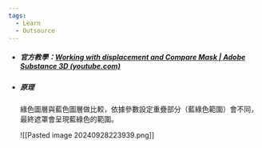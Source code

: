 ```yaml
---
tags:
  - Learn
  - Outsource
---
```


- ##### 官方教學：[Working with displacement and Compare Mask | Adobe Substance 3D (youtube.com)](https://www.youtube.com/watch?v=n2blPCIJVKo)

- ##### 原理
	
	綠色圖層與藍色圖層做比較，依據參數設定重疊部分（藍綠色範圍）會不同，最終遮罩會呈現藍綠色的範圍。
	
	![[Pasted image 20240928223939.png]]
